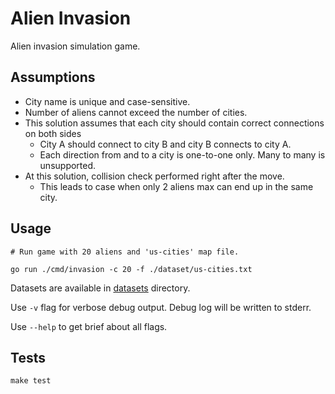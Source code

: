 # Alien Invasion

Alien invasion simulation game.

## Assumptions

- City name is unique and case-sensitive.
- Number of aliens cannot exceed the number of cities.
- This solution assumes that each city should contain correct connections on both sides
  - City A should connect to city B and city B connects to city A.
  - Each direction from and to a city is one-to-one only. Many to many is unsupported.
- At this solution, collision check performed right after the move.
  - This leads to case when only 2 aliens max can end up in the same city.

## Usage

```shell
# Run game with 20 aliens and 'us-cities' map file.

go run ./cmd/invasion -c 20 -f ./dataset/us-cities.txt
```

Datasets are available in [datasets](dataset) directory.

Use `-v` flag for verbose debug output. Debug log will be written to stderr.

Use `--help` to get brief about all flags.


## Tests

```shell
make test
```
 
